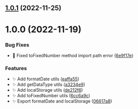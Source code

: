 ## [1.0.1](https://github.com/oxiran/utils/compare/v1.0.0...v1.0.1) (2022-11-25)

# 1.0.0 (2022-11-19)


### Bug Fixes

* :bug: Fixed toFixedNumber method import path error ([6e9f17e](https://github.com/oxiran/utils/commit/6e9f17e7ffa59c2dd1a1f9945edfb32d5a1961d7))


### Features

* :sparkles: Add formatDate utils ([eaffa55](https://github.com/oxiran/utils/commit/eaffa55bf99d8db2cb89932e2676de30d33462a2))
* :sparkles: Add getDataType utils ([a3234e9](https://github.com/oxiran/utils/commit/a3234e94c941c940b09c3b44295c71389bf0b8be))
* :sparkles: Add localStorage utils ([de212f6](https://github.com/oxiran/utils/commit/de212f617cb5498de7d3bf5b4f66d19623718dc0))
* :sparkles: Add toFixedNumber utils ([6cc6a9c](https://github.com/oxiran/utils/commit/6cc6a9c19cd534e4318957740e49cad8ec5b5d7d))
* :sparkles: Export formatDate and localStorage ([06617a8](https://github.com/oxiran/utils/commit/06617a8f6dc27391363ebe53dce02f4cdbe27231))
